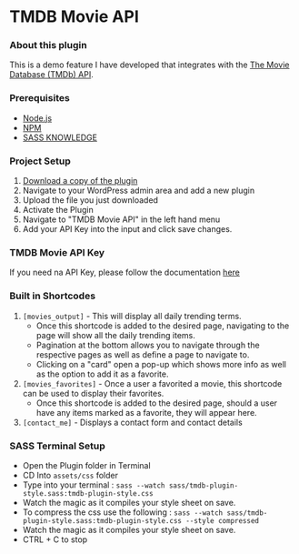# TMDB Movie API

### About this plugin
This is a demo feature I have developed that integrates with the [The Movie Database (TMDb) API](https://developers.themoviedb.org/3/getting-started/introduction).

### Prerequisites
* [Node.js](https://nodejs.org/en/)
* [NPM](https://www.npmjs.com/)
* [SASS KNOWLEDGE](https://sass-lang.com/)

### Project Setup
1. [Download a copy of the plugin](https://github.com/robindevitt/tmdb-movie-api/archive/refs/heads/main.zip)
2. Navigate to your WordPress admin area and add a new plugin
3. Upload the file you just downloaded
4. Activate the Plugin
5. Navigate to "TMDB Movie API" in the left hand menu
6. Add your API Key into the input and click save changes.

### TMDB Movie API Key 
If you need na API Key, please follow the documentation [here](https://developers.themoviedb.org/3/getting-started/introduction)

### Built in Shortcodes
1. ```[movies_output]``` - This will display all daily trending terms.
    - Once this shortcode is added to the desired page, navigating to the page will show all the daily trending items.
    - Pagination at the bottom allows you to navigate through the respective pages as well as define a page to navigate to.
    - Clicking on a "card" open a pop-up which shows more info as well as the option to add it as a favorite.
2. ```[movies_favorites]``` - Once a user a favorited a movie, this shortcode can be used to display their favorites.
    - Once this shortcode is added to the desired page, should a user have any items marked as a favorite, they will appear here.
3. ```[contact_me]``` - Displays a contact form and contact details

### SASS Terminal Setup
- Open the Plugin folder in Terminal
- CD Into ```assets/css``` folder
- Type into your terminal : ```sass --watch sass/tmdb-plugin-style.sass:tmdb-plugin-style.css```
- Watch the magic as it compiles your style sheet on save.
- To compress the css use the following : ```sass --watch sass/tmdb-plugin-style.sass:tmdb-plugin-style.css --style compressed```
- Watch the magic as it compiles your style sheet on save.
- CTRL + C to stop
